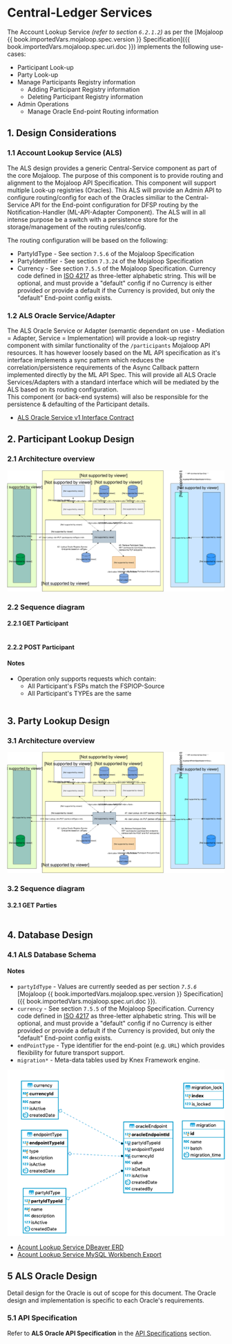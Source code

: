 # Central-Ledger Services

The Account Lookup Service _(refer to section `6.2.1.2`)_ as per the [Mojaloop {{ book.importedVars.mojaloop.spec.version }} Specification]({{ book.importedVars.mojaloop.spec.uri.doc }}) implements the following use-cases:

* Participant Look-up 
* Party Look-up
* Manage Participants Registry information
    * Adding Participant Registry information
    * Deleting Participant Registry information
* Admin Operations
    * Manage Oracle End-point Routing information
  
## 1. Design Considerations

### 1.1 Account Lookup Service (ALS)
The ALS design provides a generic Central-Service component as part of the core Mojaloop. The purpose of this component is to provide routing and alignment to the Mojaloop API Specification. This component will support multiple Look-up registries (Oracles). This ALS will provide an Admin API to configure routing/config for each of the Oracles similiar to the Central-Service API for the End-point configuration for DFSP routing by the Notification-Handler (ML-API-Adapter Component). The ALS will in all intense purpose be a switch with a persistence store for the storage/management of the routing rules/config.

The routing configuration will be based on the following:
* PartyIdType - See section `7.5.6` of the Mojaloop Specification
* PartyIdentifier - See section `7.3.24` of the Mojaloop Specification
* Currency - See section `7.5.5` of the Mojaloop Specification. Currency code defined in [ISO 4217](https://www.iso.org/iso-4217-currency-codes.html) as three-letter alphabetic string. This will be optional, and must provide a "default" config if no Currency is either provided or provide a default if the Currency is provided, but only the "default" End-point config exists.

### 1.2 ALS Oracle Service/Adapter
The ALS Oracle Service or Adapter (semantic dependant on use - Mediation = Adapter, Service = Implementation) will provide a look-up registry component with similar functionality of the `/participants` Mojaloop API resources. It has however loosely based on the ML API specification as it's interface implements a sync pattern which reduces the correlation/persistence requirements of the Async Callback pattern implemented directly by the ML API Spec. This will provide all ALS Oracle Services/Adapters with a standard interface which will be mediated by the ALS based on its routing configuration.  
This component (or back-end systems) will also be responsible for the persistence & defaulting of the Participant details.

* [ALS Oracle Service v1 Interface Contract](../assets/InterfaceContracts/OracleServiceSwaggerv1.yaml)

## 2. Participant Lookup Design

### 2.1 Architecture overview
![Architecture Flow Account-Lookup for Participants](../assets/Diagrams/ArchitectureDiagrams/Arch-Flow-Account-Lookup-Participants.svg)

### 2.2 Sequence diagram

#### 2.2.1 GET Participant

```puml { src="./assets/Diagrams/SequenceDiagrams/seq-acct-lookup-get-participant-7.1.0.plantuml" }
```

#### 2.2.2 POST Participant

#### Notes
- Operation only supports requests which contain:
    - All Participant's FSPs match the FSPIOP-Source
    - All Participant's TYPEs are the same

```puml { src="./assets/Diagrams/SequenceDiagrams/seq-acct-lookup-post-participants-7.2.1.plantuml" }
```

## 3. Party Lookup Design

### 3.1 Architecture overview
![Architecture Flow Account-Lookup for Parties](../assets/Diagrams/ArchitectureDiagrams/Arch-Flow-Account-Lookup-Parties.svg)

### 3.2 Sequence diagram

#### 3.2.1 GET Parties

```puml { src="./assets/Diagrams/SequenceDiagrams/seq-acct-lookup-get-parties-7.2.0.plantuml" }
```

## 4. Database Design

### 4.1 ALS Database Schema

#### Notes
- `partyIdType` - Values are currently seeded as per section _`7.5.6`_ [Mojaloop {{ book.importedVars.mojaloop.spec.version }} Specification]({{ book.importedVars.mojaloop.spec.uri.doc }}).
- `currency` - See section `7.5.5` of the Mojaloop Specification. Currency code defined in [ISO 4217](https://www.iso.org/iso-4217-currency-codes.html) as three-letter alphabetic string. This will be optional, and must provide a "default" config if no Currency is either provided or provide a default if the Currency is provided, but only the "default" End-point config exists.
- `endPointType` - Type identifier for the end-point (e.g. `URL`) which provides flexibility for future transport support.
- `migration*` - Meta-data tables used by Knex Framework engine.

![Acount Lookup Service ERD](../assets/Diagrams/EntityRelationshipDiagrams/AccountLookupService-schema.png)

* [Acount Lookup Service DBeaver ERD](../assets/Diagrams/EntityRelationshipDiagrams/AccountLookupDB-schema-DBeaver.erd)
* [Acount Lookup Service MySQL Workbench Export](../assets/Diagrams/EntityRelationshipDiagrams/AccountLookup-ddl-MySQLWorkbench.sql)

## 5 ALS Oracle Design

Detail design for the Oracle is out of scope for this document. The Oracle design and implementation is specific to each Oracle's requirements.

### 5.1 API Specification

Refer to **ALS Oracle API Specification** in the [API Specifications](../api#als-oracle-api) section.
